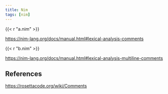 ```yaml
---
title: Nim
tags: [nim]
---
```


{{< r "a.nim" >}}

<https://nim-lang.org/docs/manual.html#lexical-analysis-comments>

{{< r "b.nim" >}}

<https://nim-lang.org/docs/manual.html#lexical-analysis-multiline-comments>

## References

<https://rosettacode.org/wiki/Comments>
